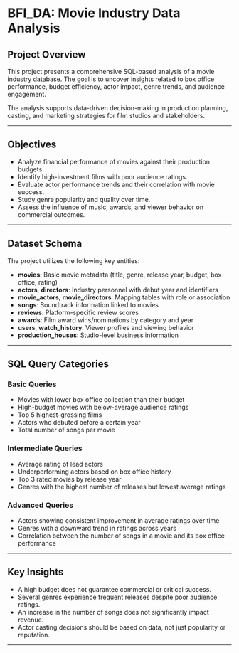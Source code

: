 # BFI_DA: Movie Industry Data Analysis

## Project Overview

This project presents a comprehensive SQL-based analysis of a movie industry database. The goal is to uncover insights related to box office performance, budget efficiency, actor impact, genre trends, and audience engagement.

The analysis supports data-driven decision-making in production planning, casting, and marketing strategies for film studios and stakeholders.

---

## Objectives

- Analyze financial performance of movies against their production budgets.
- Identify high-investment films with poor audience ratings.
- Evaluate actor performance trends and their correlation with movie success.
- Study genre popularity and quality over time.
- Assess the influence of music, awards, and viewer behavior on commercial outcomes.

---

## Dataset Schema

The project utilizes the following key entities:

- **movies**: Basic movie metadata (title, genre, release year, budget, box office, rating)
- **actors**, **directors**: Industry personnel with debut year and identifiers
- **movie_actors**, **movie_directors**: Mapping tables with role or association
- **songs**: Soundtrack information linked to movies
- **reviews**: Platform-specific review scores
- **awards**: Film award wins/nominations by category and year
- **users**, **watch_history**: Viewer profiles and viewing behavior
- **production_houses**: Studio-level business information

---

## SQL Query Categories

### Basic Queries

- Movies with lower box office collection than their budget
- High-budget movies with below-average audience ratings
- Top 5 highest-grossing films
- Actors who debuted before a certain year
- Total number of songs per movie

### Intermediate Queries

- Average rating of lead actors
- Underperforming actors based on box office history
- Top 3 rated movies by release year
- Genres with the highest number of releases but lowest average ratings

### Advanced Queries

- Actors showing consistent improvement in average ratings over time
- Genres with a downward trend in ratings across years
- Correlation between the number of songs in a movie and its box office performance

---

## Key Insights

- A high budget does not guarantee commercial or critical success.
- Several genres experience frequent releases despite poor audience ratings.
- An increase in the number of songs does not significantly impact revenue.
- Actor casting decisions should be based on data, not just popularity or reputation.

---







